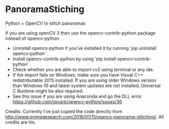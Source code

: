 # PanoramaStiching
Python + OpenCV to stitch panoramas

If you are using openCV 3 then use the opencv-contrib-python package instead of opencv-python
* Uninstall opencv-python if you've installed it by running 'pip uninstall opencv-python'
* Install opencv-contrib-python by using 'pip install opencv-contrib-python'
* Check whether you are able to import cv2 using terminal or any ide.
* If the import fails on Windows, make sure you have Visual C++ redistributable 2015 installed. If you are using older Windows version than Windows 10 and latest system updates are not installed, Universal C Runtime might be also required.
* See this issue if you are using Anaconda and go the DLL error. https://github.com/skvark/opencv-python/issues/36

Credits: Currently I've just copied the code directly from http://www.pyimagesearch.com/2016/01/11/opencv-panorama-stitching/. All credits are his.
